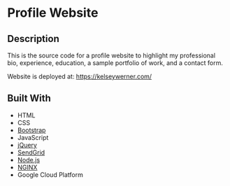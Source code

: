 # Profile Website

## Description

This is the source code for a profile website to highlight my professional bio, experience, education, a sample portfolio of work, and a contact form.

Website is deployed at: https://kelseywerner.com/

## Built With

- HTML
- CSS
- [Bootstrap](https://getbootstrap.com/)
- JavaScript
- [jQuery](https://jquery.com/)
- [SendGrid](https://sendgrid.com/)
- [Node.js](https://nodejs.org/en/)
- [NGINX](https://www.nginx.com/)
- Google Cloud Platform
